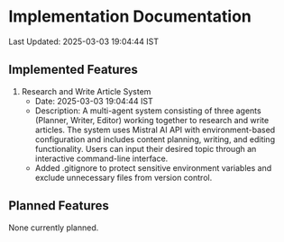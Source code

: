 # Implementation Documentation
Last Updated: 2025-03-03 19:04:44 IST

## Implemented Features
1. Research and Write Article System
   - Date: 2025-03-03 19:04:44 IST
   - Description: A multi-agent system consisting of three agents (Planner, Writer, Editor) working together to research and write articles. The system uses Mistral AI API with environment-based configuration and includes content planning, writing, and editing functionality. Users can input their desired topic through an interactive command-line interface.
   - Added .gitignore to protect sensitive environment variables and exclude unnecessary files from version control.

## Planned Features
None currently planned.
